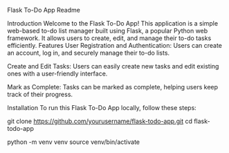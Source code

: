 Flask To-Do App Readme

Introduction
Welcome to the Flask To-Do App! This application is a simple web-based to-do list manager built using Flask, a popular Python web framework. It allows users to create, edit, and manage their to-do tasks efficiently.
 
Features
User Registration and Authentication: Users can create an account, log in, and securely manage their to-do lists.

Create and Edit Tasks: Users can easily create new tasks and edit existing ones with a user-friendly interface.

Mark as Complete: Tasks can be marked as complete, helping users keep track of their progress.

Installation
To run this Flask To-Do App locally, follow these steps:

git clone https://github.com/yourusername/flask-todo-app.git
cd flask-todo-app

python -m venv venv
source venv/bin/activate

 
